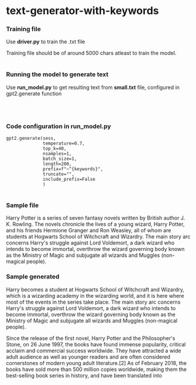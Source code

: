 # text-generator-with-keywords

<h3>Training file</h3>
<p>Use <b>driver.py</b> to train the .txt file</p>

Training file should be of around 5000 chars atleast to train the model.<br><br>

<h3>Running the model to generate text</h3>
<p>Use <b>run_model.py</b> to get resulting text from <b>small.txt</b> file, configured in gpt2.generate function</p>

<br><br>
<h3>Code configuration in run_model.py</h3>
<code>gpt2.generate(sess,
              temperature=0.7,
              top_k=40,
              nsamples=1,
              batch_size=1,
              length=200,
              prefix=f"~^{keywords}",
              truncate="",
              include_prefix=False
              )</code><br><br>


<h3>Sample file</h3>
Harry Potter is a series of seven fantasy novels written by British author J. K. Rowling. The novels chronicle the lives of a young wizard, Harry Potter, and his friends Hermione Granger and Ron Weasley, all of whom are students at Hogwarts School of Witchcraft and Wizardry. The main story arc concerns Harry's struggle against Lord Voldemort, a dark wizard who intends to become immortal, overthrow the wizard governing body known as the Ministry of Magic and subjugate all wizards and Muggles (non-magical people).<br>
<h3>Sample generated</h3>
Harry becomes a student at Hogwarts School of Witchcraft and Wizardry, which is a wizarding academy in the wizarding world, and it is here where most of the events in the series take place. The main story arc concerns Harry's struggle against Lord Voldemort, a dark wizard who intends to become immortal, overthrow the wizard governing body known as the Ministry of Magic and subjugate all wizards and Muggles (non-magical people).

Since the release of the first novel, Harry Potter and the Philosopher's Stone, on 26 June 1997, the books have found immense popularity, critical acclaim and commercial success worldwide. They have attracted a wide adult audience as well as younger readers and are often considered cornerstones of modern young adult literature.[2] As of February 2018, the books have sold more than 500 million copies worldwide, making them the best-selling book series in history, and have been translated into
<br>